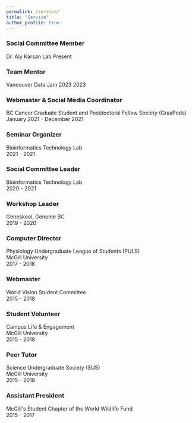 ```yaml
---
permalink: /service/
title: "Service"
author_profile: true
---
```

### Social Committee Member
Dr. Aly Karsan Lab
Present

### Team Mentor
Vancouver Data Jam 2023
2023

### Webmaster & Social Media Coordinator  
BC Cancer Graduate Student and Postdoctoral Fellow Society (GrasPods)  
January 2021 - December 2021

### Seminar Organizer  
Bioinformatics Technology Lab  
2021 - 2021  

### Social Committee Leader
Bioinformatics Technology Lab  
2020 - 2021 

### Workshop Leader  
Geneskool, Genome BC  
2019 - 2020

### Computer Director  
Physiology Undergraduate League of Students (PULS)  
McGill University  
2017 - 2018

### Webmaster  
World Vision Student Committee  
2015 - 2018  

### Student Volunteer  
Campus Life & Engagement  
McGill University  
2015 - 2018

### Peer Tutor  
Science Undergraduate Society (SUS)  
McGill University  
2015 - 2018  

### Assistant President  
McGill's Student Chapter of the World Wildlife Fund  
2015 - 2017
